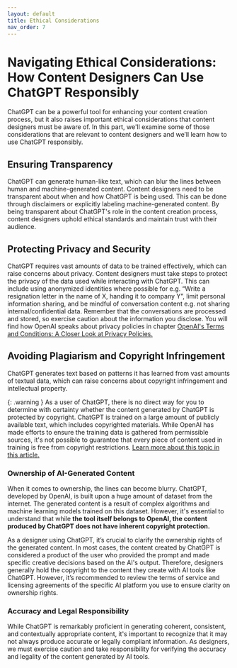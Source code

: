 ```yaml
---
layout: default
title: Ethical Considerations
nav_order: 7
---
```


# Navigating Ethical Considerations: How Content Designers Can Use ChatGPT Responsibly

ChatGPT can be a powerful tool for enhancing your content creation process, but it also raises important ethical considerations that content designers must be aware of. In this part, we'll examine some of those considerations that are relevant to content designers and we’ll learn how to use ChatGPT responsibly.

## Ensuring Transparency

ChatGPT can generate human-like text, which can blur the lines between human and machine-generated content. Content designers need to be transparent about when and how ChatGPT is being used. This can be done through disclaimers or explicitly labeling machine-generated content. By being transparent about ChatGPT's role in the content creation process, content designers uphold ethical standards and maintain trust with their audience.

## Protecting Privacy and Security

ChatGPT requires vast amounts of data to be trained effectively, which can raise concerns about privacy. Content designers must take steps to protect the privacy of the data used while interacting with ChatGPT. This can include using anonymized identities where possible for e.g. “Write a resignation letter in the name of X, handing it to company Y”, limit personal information sharing, and be mindful of conversation content e.g. not sharing internal/confidential data. Remember that the conversations are processed and stored, so exercise caution about the information you disclose.
You will find how OpenAI speaks about privacy policies in chapter [OpenAI's Terms and Conditions: A Closer Look at Privacy Policies.](https://techcommvistula.atlassian.net/wiki/spaces/TECHCOMMVI/pages/132874300/Possibilities+and+limitations+of+ChatGPT+in+terms+of+content+design#Part-4%3A-OpenAI's-Terms-and-Conditions%3A-A-Closer-Look-at-Privacy-Policies)


## Avoiding Plagiarism and Copyright Infringement

ChatGPT generates text based on patterns it has learned from vast amounts of textual data, which can raise concerns about copyright infringement and intellectual property.

{: .warning }
As a user of ChatGPT, there is no direct way for you to determine with certainty whether the content generated by ChatGPT is protected by copyright. ChatGPT is trained on a large amount of publicly available text, which includes copyrighted materials. While OpenAI has made efforts to ensure the training data is gathered from permissible sources, it's not possible to guarantee that every piece of content used in training is free from copyright restrictions. [Learn more about this topic in this article.](https://theconversation.com/chatgpt-what-the-law-says-about-who-owns-the-copyright-of-ai-generated-content-200597)

### Ownership of AI-Generated Content

When it comes to ownership, the lines can become blurry. ChatGPT, developed by OpenAI, is built upon a huge amount of dataset from the internet. The generated content is a result of complex algorithms and machine learning models trained on this dataset. However, it's essential to understand that while **the tool itself belongs to OpenAI, the content produced by ChatGPT does not have inherent copyright protection.**

As a designer using ChatGPT, it’s crucial to clarify the ownership rights of the generated content. In most cases, the content created by ChatGPT is considered a product of the user who provided the prompt and made specific creative decisions based on the AI's output. Therefore, designers generally hold the copyright to the content they create with AI tools like ChatGPT. However, it’s recommended to review the terms of service and licensing agreements of the specific AI platform you use to ensure clarity on ownership rights.

### Accuracy and Legal Responsibility

While ChatGPT is remarkably proficient in generating coherent, consistent, and contextually appropriate content, it's important to recognize that it may not always produce accurate or legally compliant information. As designers, we must exercise caution and take responsibility for verifying the accuracy and legality of the content generated by AI tools.

